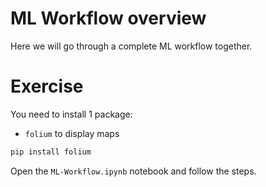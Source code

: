 
# ML Workflow overview

Here we will go through a complete ML workflow together.

# Exercise

You need to install 1 package:
- `folium` to display maps

```bash
pip install folium
```

Open the `ML-Workflow.ipynb` notebook and follow the steps.

